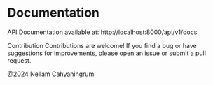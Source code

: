# Documentation

API Documentation available at: http://localhost:8000/api/v1/docs

Contribution
Contributions are welcome! If you find a bug or have suggestions for improvements, please open an issue or submit a pull request.

@2024 Nellam Cahyaningrum